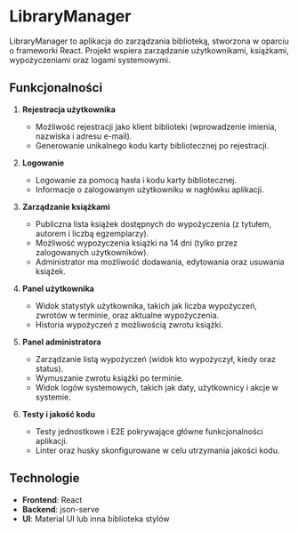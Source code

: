 # LibraryManager

LibraryManager to aplikacja do zarządzania biblioteką, stworzona w oparciu o frameworki React. Projekt wspiera zarządzanie użytkownikami, książkami, wypożyczeniami oraz logami systemowymi.

## Funkcjonalności

1. **Rejestracja użytkownika**
    - Możliwość rejestracji jako klient biblioteki (wprowadzenie imienia, nazwiska i adresu e-mail).
    - Generowanie unikalnego kodu karty bibliotecznej po rejestracji.

2. **Logowanie**
    - Logowanie za pomocą hasła i kodu karty bibliotecznej.
    - Informacje o zalogowanym użytkowniku w nagłówku aplikacji.

3. **Zarządzanie książkami**
    - Publiczna lista książek dostępnych do wypożyczenia (z tytułem, autorem i liczbą egzemplarzy).
    - Możliwość wypożyczenia książki na 14 dni (tylko przez zalogowanych użytkowników).
    - Administrator ma możliwość dodawania, edytowania oraz usuwania książek.

4. **Panel użytkownika**
    - Widok statystyk użytkownika, takich jak liczba wypożyczeń, zwrotów w terminie, oraz aktualne wypożyczenia.
    - Historia wypożyczeń z możliwością zwrotu książki.

5. **Panel administratora**
    - Zarządzanie listą wypożyczeń (widok kto wypożyczył, kiedy oraz status).
    - Wymuszanie zwrotu książki po terminie.
    - Widok logów systemowych, takich jak daty, użytkownicy i akcje w systemie.

6. **Testy i jakość kodu**
    - Testy jednostkowe i E2E pokrywające główne funkcjonalności aplikacji.
    - Linter oraz husky skonfigurowane w celu utrzymania jakości kodu.

## Technologie

- **Frontend**: React 
- **Backend**: json-serve
- **UI**: Material UI lub inna biblioteka stylów


